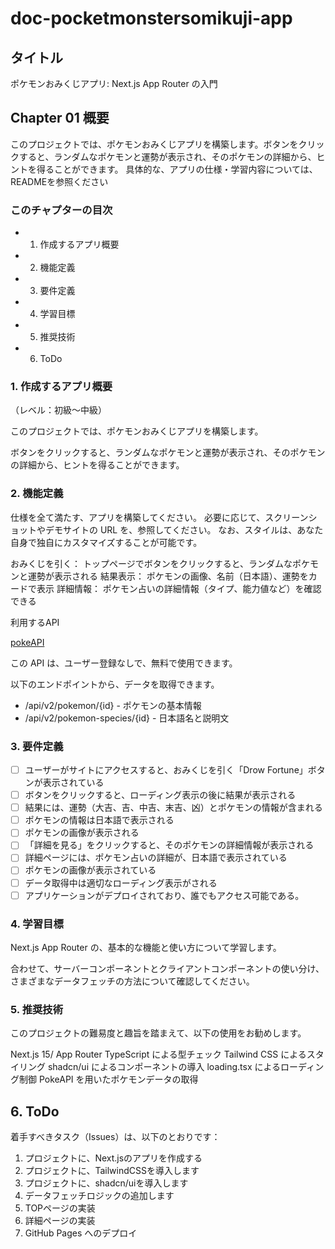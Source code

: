 # doc-pocketmonstersomikuji-app

## タイトル

ポケモンおみくじアプリ: Next.js App Router の入門

## Chapter 01 概要

このプロジェクトでは、ポケモンおみくじアプリを構築します。ボタンをクリックすると、ランダムなポケモンと運勢が表示され、そのポケモンの詳細から、ヒントを得ることができます。
具体的な、アプリの仕様・学習内容については、READMEを参照ください

### このチャプターの目次

* 1. 作成するアプリ概要
* 2. 機能定義
* 3. 要件定義
* 4. 学習目標
* 5. 推奨技術
* 6. ToDo

### 1. 作成するアプリ概要

（レベル：初級〜中級）

このプロジェクトでは、ポケモンおみくじアプリを構築します。

ボタンをクリックすると、ランダムなポケモンと運勢が表示され、そのポケモンの詳細から、ヒントを得ることができます。

### 2. 機能定義

仕様を全て満たす、アプリを構築してください。
必要に応じて、スクリーンショットやデモサイトの URL を、参照してください。
なお、スタイルは、あなた自身で独自にカスタマイズすることが可能です。

おみくじを引く：
トップページでボタンをクリックすると、ランダムなポケモンと運勢が表示される
結果表示：
ポケモンの画像、名前（日本語）、運勢をカードで表示
詳細情報：
ポケモン占いの詳細情報（タイプ、能力値など）を確認できる

利用するAPI

[pokeAPI](https://pokeapi.co/)

この API は、ユーザー登録なしで、無料で使用できます。

以下のエンドポイントから、データを取得できます。

* /api/v2/pokemon/{id} - ポケモンの基本情報
* /api/v2/pokemon-species/{id} - 日本語名と説明文

### 3. 要件定義

- [ ] ユーザーがサイトにアクセスすると、おみくじを引く「Drow Fortune」ボタンが表示されている
- [ ] ボタンをクリックすると、ローディング表示の後に結果が表示される
- [ ] 結果には、運勢（大吉、吉、中吉、末吉、凶）とポケモンの情報が含まれる
- [ ] ポケモンの情報は日本語で表示される
- [ ] ポケモンの画像が表示される
- [ ] 「詳細を見る」をクリックすると、そのポケモンの詳細情報が表示される
- [ ] 詳細ページには、ポケモン占いの詳細が、日本語で表示されている
- [ ] ポケモンの画像が表示されている
- [ ] データ取得中は適切なローディング表示がされる
- [ ] アプリケーションがデプロイされており、誰でもアクセス可能である。

### 4. 学習目標

Next.js App Router の、基本的な機能と使い方について学習します。

合わせて、サーバーコンポーネントとクライアントコンポーネントの使い分け、さまざまなデータフェッチの方法について確認してください。

### 5. 推奨技術

このプロジェクトの難易度と趣旨を踏まえて、以下の使用をお勧めします。

Next.js 15/ App Router
TypeScript による型チェック
Tailwind CSS によるスタイリング
shadcn/ui によるコンポーネントの導入
loading.tsx によるローディング制御
PokeAPI を用いたポケモンデータの取得

## 6. ToDo

着手すべきタスク（Issues）は、以下のとおりです：

1. プロジェクトに、Next.jsのアプリを作成する
2. プロジェクトに、TailwindCSSを導入します
3. プロジェクトに、shadcn/uiを導入します
4. データフェッチロジックの追加します
5. TOPページの実装
6. 詳細ページの実装
7. GitHub Pages へのデプロイ

